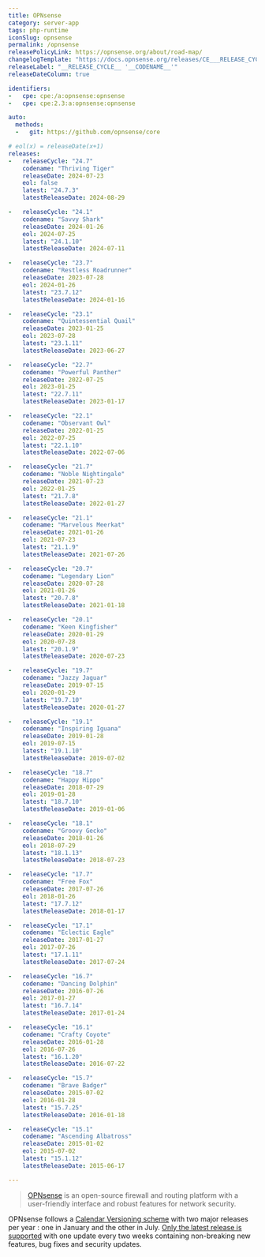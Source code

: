 ```yaml
---
title: OPNsense
category: server-app
tags: php-runtime
iconSlug: opnsense
permalink: /opnsense
releasePolicyLink: https://opnsense.org/about/road-map/
changelogTemplate: "https://docs.opnsense.org/releases/CE___RELEASE_CYCLE__.html"
releaseLabel: "__RELEASE_CYCLE__ '__CODENAME__'"
releaseDateColumn: true

identifiers:
-   cpe: cpe:/a:opnsense:opnsense
-   cpe: cpe:2.3:a:opnsense:opnsense

auto:
  methods:
  -   git: https://github.com/opnsense/core

# eol(x) = releaseDate(x+1)
releases:
-   releaseCycle: "24.7"
    codename: "Thriving Tiger"
    releaseDate: 2024-07-23
    eol: false
    latest: "24.7.3"
    latestReleaseDate: 2024-08-29

-   releaseCycle: "24.1"
    codename: "Savvy Shark"
    releaseDate: 2024-01-26
    eol: 2024-07-25
    latest: "24.1.10"
    latestReleaseDate: 2024-07-11

-   releaseCycle: "23.7"
    codename: "Restless Roadrunner"
    releaseDate: 2023-07-28
    eol: 2024-01-26
    latest: "23.7.12"
    latestReleaseDate: 2024-01-16

-   releaseCycle: "23.1"
    codename: "Quintessential Quail"
    releaseDate: 2023-01-25
    eol: 2023-07-28
    latest: "23.1.11"
    latestReleaseDate: 2023-06-27

-   releaseCycle: "22.7"
    codename: "Powerful Panther"
    releaseDate: 2022-07-25
    eol: 2023-01-25
    latest: "22.7.11"
    latestReleaseDate: 2023-01-17

-   releaseCycle: "22.1"
    codename: "Observant Owl"
    releaseDate: 2022-01-25
    eol: 2022-07-25
    latest: "22.1.10"
    latestReleaseDate: 2022-07-06

-   releaseCycle: "21.7"
    codename: "Noble Nightingale"
    releaseDate: 2021-07-23
    eol: 2022-01-25
    latest: "21.7.8"
    latestReleaseDate: 2022-01-27

-   releaseCycle: "21.1"
    codename: "Marvelous Meerkat"
    releaseDate: 2021-01-26
    eol: 2021-07-23
    latest: "21.1.9"
    latestReleaseDate: 2021-07-26

-   releaseCycle: "20.7"
    codename: "Legendary Lion"
    releaseDate: 2020-07-28
    eol: 2021-01-26
    latest: "20.7.8"
    latestReleaseDate: 2021-01-18

-   releaseCycle: "20.1"
    codename: "Keen Kingfisher"
    releaseDate: 2020-01-29
    eol: 2020-07-28
    latest: "20.1.9"
    latestReleaseDate: 2020-07-23

-   releaseCycle: "19.7"
    codename: "Jazzy Jaguar"
    releaseDate: 2019-07-15
    eol: 2020-01-29
    latest: "19.7.10"
    latestReleaseDate: 2020-01-27

-   releaseCycle: "19.1"
    codename: "Inspiring Iguana"
    releaseDate: 2019-01-28
    eol: 2019-07-15
    latest: "19.1.10"
    latestReleaseDate: 2019-07-02

-   releaseCycle: "18.7"
    codename: "Happy Hippo"
    releaseDate: 2018-07-29
    eol: 2019-01-28
    latest: "18.7.10"
    latestReleaseDate: 2019-01-06

-   releaseCycle: "18.1"
    codename: "Groovy Gecko"
    releaseDate: 2018-01-26
    eol: 2018-07-29
    latest: "18.1.13"
    latestReleaseDate: 2018-07-23

-   releaseCycle: "17.7"
    codename: "Free Fox"
    releaseDate: 2017-07-26
    eol: 2018-01-26
    latest: "17.7.12"
    latestReleaseDate: 2018-01-17

-   releaseCycle: "17.1"
    codename: "Eclectic Eagle"
    releaseDate: 2017-01-27
    eol: 2017-07-26
    latest: "17.1.11"
    latestReleaseDate: 2017-07-24

-   releaseCycle: "16.7"
    codename: "Dancing Dolphin"
    releaseDate: 2016-07-26
    eol: 2017-01-27
    latest: "16.7.14"
    latestReleaseDate: 2017-01-24

-   releaseCycle: "16.1"
    codename: "Crafty Coyote"
    releaseDate: 2016-01-28
    eol: 2016-07-26
    latest: "16.1.20"
    latestReleaseDate: 2016-07-22

-   releaseCycle: "15.7"
    codename: "Brave Badger"
    releaseDate: 2015-07-02
    eol: 2016-01-28
    latest: "15.7.25"
    latestReleaseDate: 2016-01-18

-   releaseCycle: "15.1"
    codename: "Ascending Albatross"
    releaseDate: 2015-01-02
    eol: 2015-07-02
    latest: "15.1.12"
    latestReleaseDate: 2015-06-17

---
```


> [OPNsense](https://opnsense.org/) is an open-source firewall and routing platform with a
> user-friendly interface and robust features for network security.

OPNsense follows a [Calendar Versioning scheme](https://docs.opnsense.org/manual/updates.html#updates)
with two major releases per year : one in January and the other in July. [Only the latest release
is supported](https://docs.opnsense.org/releases/CE_23.7.html#january-04-2024) with one update
every two weeks containing non-breaking new features, bug fixes and security updates.
